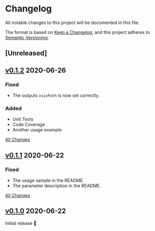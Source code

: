 # Changelog
All notable changes to this project will be documented in this file.

The format is based on [Keep a Changelog](https://keepachangelog.com/en/1.0.0/),
and this project adheres to [Semantic Versioning](https://semver.org/spec/v2.0.0.html).

## [Unreleased]

## [v0.1.2](https://github.com/HaaLeo/publish-vscode-extension/tree/v0.1.2) 2020-06-26

### Fixed
* The outputs `vsixPath` is now set correctly.

### Added 
* Unit Tests
* Code Coverage
* Another usage example

[All Changes](https://github.com/HaaLeo/publish-vscode-extension/compare/v0.1.1...v0.1.2)

## [v0.1.1](https://github.com/HaaLeo/publish-vscode-extension/tree/v0.1.1) 2020-06-22

### Fixed
* The usage sample in the README.
* The parameter description in the README.

[All Changes](https://github.com/HaaLeo/publish-vscode-extension/compare/v0.1.0...v0.1.1)

## [v0.1.0](https://github.com/HaaLeo/publish-vscode-extension/tree/v0.1.0) 2020-06-22

Initial release 🎉
